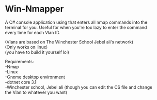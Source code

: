 # Win-Nmapper
A C# console application using that enters all nmap commands into the terminal for you. Useful for when you're too lazy to enter the command every time for each Vlan ID. 

(Vlans are based on The Winchester School Jebel ali's network)                                                                                                            
(Only works on linux)                                                                                                                                                       
(you have to build it yourself lol)                                                                                                                                 

Requirements:                                                                                                                                                                 
 -Nmap                                                                                                                                                                     
 -Linux                                                                                                                                                                   
 -Gnome desktop environment                                                                                                                                                     
 -dotnet core 3.1                                                                                                                                                                 
 -Winchester school, Jebel ali (though you can edit the CS file and change the Vlan to whatever you want)
